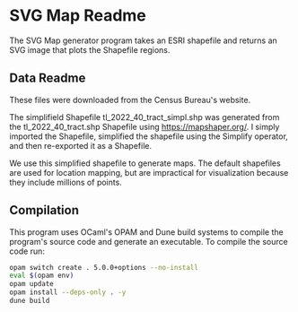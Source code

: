 SVG Map Readme
==============

The SVG Map generator program takes an ESRI shapefile and returns an SVG image that plots the Shapefile regions.


Data Readme
-----------

These files were downloaded from the Census Bureau's website.

The simplifield Shapefile tl_2022_40_tract_simpl.shp was generated from the tl_2022_40_tract.shp Shapefile using https://mapshaper.org/. I simply imported the Shapefile, simplified the shapefile using the Simplify operator, and then re-exported it as a Shapefile.

We use this simplified shapefile to generate maps. The default shapefiles are used for location mapping, but are impractical for visualization because they include millions of points.

Compilation
-----------

This program uses OCaml's OPAM and Dune build systems to compile the program's source code and generate an executable. To compile the source code run:

```bash
opam switch create . 5.0.0+options --no-install
eval $(opam env)
opam update
opam install --deps-only . -y
dune build
```